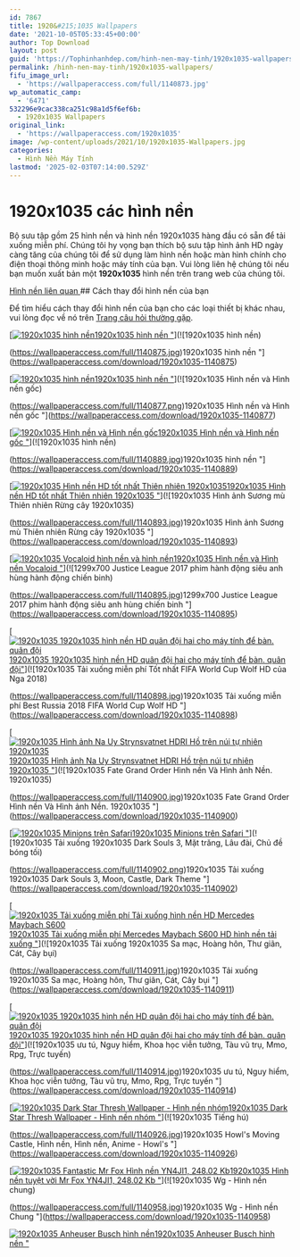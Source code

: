 ```yaml
---
id: 7867
title: 1920&#215;1035 Wallpapers
date: '2021-10-05T05:33:45+00:00'
author: Top Download
layout: post
guid: 'https://Tophinhanhdep.com/hinh-nen-may-tinh/1920x1035-wallpapers/'
permalink: /hinh-nen-may-tinh/1920x1035-wallpapers/
fifu_image_url:
  - 'https://wallpaperaccess.com/full/1140873.jpg'
wp_automatic_camp:
  - '6471'
532296e9cac338ca251c98a1d5f6ef6b:
  - 1920x1035 Wallpapers
original_link:
  - 'https://wallpaperaccess.com/1920x1035'
image: /wp-content/uploads/2021/10/1920x1035-Wallpapers.jpg
categories:
  - Hình Nền Máy Tính
lastmod: '2025-02-03T07:14:00.529Z'
---
```

# 1920x1035 các hình nền

Bộ sưu tập gồm 25 hình nền và hình nền 1920x1035 hàng đầu có sẵn để tải xuống miễn phí. Chúng tôi hy vọng bạn thích bộ sưu tập hình ảnh HD ngày càng tăng của chúng tôi để sử dụng làm hình nền hoặc màn hình chính cho điện thoại thông minh hoặc máy tính của bạn. Vui lòng liên hệ chúng tôi nếu bạn muốn xuất bản một **1920x1035** hình nền trên trang web của chúng tôi.

[Hình nền liên quan ](#related) ## Cách thay đổi hình nền của bạn

Để tìm hiểu cách thay đổi hình nền của bạn cho các loại thiết bị khác nhau, vui lòng đọc về nó trên [Trang câu hỏi thường gặp](https://tophinhanhdep.com/faq/).

  
[[![1920x1035 hình nền](https://wallpaperaccess.com/full/1140873.jpg)1920x1035 hình nền "](https://wallpaperaccess.com/download/1920x1035-1140873)](![1920x1035 hình nền)

(https://wallpaperaccess.com/full/1140875.jpg)1920x1035 hình nền "](https://wallpaperaccess.com/download/1920x1035-1140875)

[[![1920x1035 hình nền](https://wallpaperaccess.com/full/1140876.jpg)1920x1035 hình nền "](https://wallpaperaccess.com/download/1920x1035-1140876)](![1920x1035 Hình nền và Hình nền gốc)

(https://wallpaperaccess.com/full/1140877.png)1920x1035 Hình nền và Hình nền gốc "](https://wallpaperaccess.com/download/1920x1035-1140877)

[[![1920x1035 Hình nền và Hình nền gốc](https://wallpaperaccess.com/full/1140882.png)1920x1035 Hình nền và Hình nền gốc "](https://wallpaperaccess.com/download/1920x1035-1140882)](![1920x1035 hình nền)

(https://wallpaperaccess.com/full/1140889.jpg)1920x1035 hình nền "](https://wallpaperaccess.com/download/1920x1035-1140889)

[[![1920x1035 Hình nền HD tốt nhất Thiên nhiên 1920x1035](https://wallpaperaccess.com/full/1140890.jpg)1920x1035 Hình nền HD tốt nhất Thiên nhiên 1920x1035 "](https://wallpaperaccess.com/download/1920x1035-1140890)](![1920x1035 Hình ảnh Sương mù Thiên nhiên Rừng cây 1920x1035)

(https://wallpaperaccess.com/full/1140893.jpg)1920x1035 Hình ảnh Sương mù Thiên nhiên Rừng cây 1920x1035 "](https://wallpaperaccess.com/download/1920x1035-1140893)

[[![1920x1035 Vocaloid hình nền và hình nền](https://wallpaperaccess.com/full/1140894.png)1920x1035 Hình nền và Hình nền Vocaloid "](https://wallpaperaccess.com/download/1920x1035-1140894)](![1299x700 Justice League 2017 phim hành động siêu anh hùng hành động chiến binh)

(https://wallpaperaccess.com/full/1140895.jpg)1299x700 Justice League 2017 phim hành động siêu anh hùng chiến binh "](https://wallpaperaccess.com/download/1920x1035-1140895)

[[![1920x1035 1920x1035 hình nền HD quân đội hai cho máy tính để bàn.  quân đội](https://wallpaperaccess.com/full/1140896.jpg)1920x1035 1920x1035 hình nền HD quân đội hai cho máy tính để bàn. quân đội"](https://wallpaperaccess.com/download/1920x1035-1140896)](![1920x1035 Tải xuống miễn phí Tốt nhất FIFA World Cup Wolf HD của Nga 2018)

(https://wallpaperaccess.com/full/1140898.jpg)1920x1035 Tải xuống miễn phí Best Russia 2018 FIFA World Cup Wolf HD "](https://wallpaperaccess.com/download/1920x1035-1140898)

[[![1920x1035 Hình ảnh Na Uy Strynsvatnet HDRI Hồ trên núi tự nhiên 1920x1035](https://wallpaperaccess.com/full/1140899.jpg)1920x1035 Hình ảnh Na Uy Strynsvatnet HDRI Hồ trên núi tự nhiên 1920x1035 "](https://wallpaperaccess.com/download/1920x1035-1140899)](![1920x1035 Fate Grand Order Hình nền Và Hình ảnh Nền.  1920x1035)

(https://wallpaperaccess.com/full/1140900.jpg)1920x1035 Fate Grand Order Hình nền Và Hình ảnh Nền. 1920x1035 "](https://wallpaperaccess.com/download/1920x1035-1140900)

[[![1920x1035 Minions trên Safari](https://wallpaperaccess.com/full/1140901.jpg)1920x1035 Minions trên Safari "](https://wallpaperaccess.com/download/1920x1035-1140901)](![1920x1035 Tải xuống 1920x1035 Dark Souls 3, Mặt trăng, Lâu đài, Chủ đề bóng tối)

(https://wallpaperaccess.com/full/1140902.png)1920x1035 Tải xuống 1920x1035 Dark Souls 3, Moon, Castle, Dark Theme "](https://wallpaperaccess.com/download/1920x1035-1140902)

[[![1920x1035 Tải xuống miễn phí Tải xuống hình nền HD Mercedes Maybach S600](https://wallpaperaccess.com/full/1140907.jpg)1920x1035 Tải xuống miễn phí Mercedes Maybach S600 HD hình nền tải xuống "](https://wallpaperaccess.com/download/1920x1035-1140907)](![1920x1035 Tải xuống 1920x1035 Sa mạc, Hoàng hôn, Thư giãn, Cát, Cây bụi)

(https://wallpaperaccess.com/full/1140911.jpg)1920x1035 Tải xuống 1920x1035 Sa mạc, Hoàng hôn, Thư giãn, Cát, Cây bụi "](https://wallpaperaccess.com/download/1920x1035-1140911)

[[![1920x1035 1920x1035 hình nền HD quân đội hai cho máy tính để bàn.  quân đội](https://wallpaperaccess.com/full/1140912.jpg)1920x1035 1920x1035 hình nền HD quân đội hai cho máy tính để bàn. quân đội"](https://wallpaperaccess.com/download/1920x1035-1140912)](![1920x1035 ưu tú, Nguy hiểm, Khoa học viễn tưởng, Tàu vũ trụ, Mmo, Rpg, Trực tuyến)

(https://wallpaperaccess.com/full/1140914.jpg)1920x1035 ưu tú, Nguy hiểm, Khoa học viễn tưởng, Tàu vũ trụ, Mmo, Rpg, Trực tuyến "](https://wallpaperaccess.com/download/1920x1035-1140914)

[[![1920x1035 Dark Star Thresh Wallpaper - Hình nền nhóm](https://wallpaperaccess.com/full/1140924.jpg)1920x1035 Dark Star Thresh Wallpaper - Hình nền nhóm "](https://wallpaperaccess.com/download/1920x1035-1140924)](![1920x1035 Tiếng hú)

(https://wallpaperaccess.com/full/1140926.jpg)1920x1035 Howl's Moving Castle, Hình nền, Hình nền, Anime - Howl's "](https://wallpaperaccess.com/download/1920x1035-1140926)

[[![1920x1035 Fantastic Mr Fox Hình nền YN4JI1, 248.02 Kb](https://wallpaperaccess.com/full/1140957.jpg)1920x1035 Hình nền tuyệt vời Mr Fox YN4JI1, 248.02 Kb "](https://wallpaperaccess.com/download/1920x1035-1140957)](![1920x1035 Wg - Hình nền chung)

(https://wallpaperaccess.com/full/1140958.jpg)1920x1035 Wg - Hình nền Chung "](https://wallpaperaccess.com/download/1920x1035-1140958)

[![1920x1035 Anheuser Busch hình nền](https://wallpaperaccess.com/full/1140970.jpg)1920x1035 Anheuser Busch hình nền "](https://wallpaperaccess.com/download/1920x1035-1140970)
